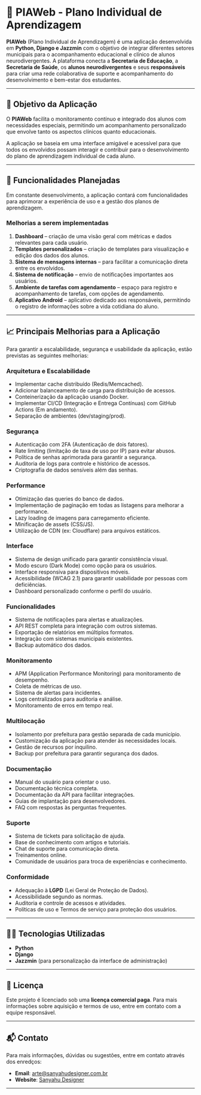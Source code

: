 # 📘 PIAWeb - Plano Individual de Aprendizagem

**PIAWeb** (Plano Individual de Aprendizagem) é uma aplicação desenvolvida em **Python, Django e Jazzmin** com o objetivo de integrar diferentes setores municipais para o acompanhamento educacional e clínico de alunos neurodivergentes. A plataforma conecta a **Secretaria de Educação**, a **Secretaria de Saúde**, os **alunos neurodivergentes** e seus **responsáveis** para criar uma rede colaborativa de suporte e acompanhamento do desenvolvimento e bem-estar dos estudantes.

---

## 🎯 Objetivo da Aplicação

O **PIAWeb** facilita o monitoramento contínuo e integrado dos alunos com necessidades especiais, permitindo um acompanhamento personalizado que envolve tanto os aspectos clínicos quanto educacionais.

A aplicação se baseia em uma interface amigável e acessível para que todos os envolvidos possam interagir e contribuir para o desenvolvimento do plano de aprendizagem individual de cada aluno.

---

## 🚀 Funcionalidades Planejadas

Em constante desenvolvimento, a aplicação contará com funcionalidades para aprimorar a experiência de uso e a gestão dos planos de aprendizagem. 

### Melhorias a serem implementadas

1. **Dashboard** – criação de uma visão geral com métricas e dados relevantes para cada usuário.
2. **Templates personalizados** – criação de templates para visualização e edição dos dados dos alunos.
3. **Sistema de mensagens internas** – para facilitar a comunicação direta entre os envolvidos.
4. **Sistema de notificação** – envio de notificações importantes aos usuários.
5. **Ambiente de tarefas com agendamento** – espaço para registro e acompanhamento de tarefas, com opções de agendamento.
6. **Aplicativo Android** – aplicativo dedicado aos responsáveis, permitindo o registro de informações sobre a vida cotidiana do aluno.

---

## 📈 Principais Melhorias para a Aplicação

Para garantir a escalabilidade, segurança e usabilidade da aplicação, estão previstas as seguintes melhorias:

### Arquitetura e Escalabilidade

- Implementar cache distribuído (Redis/Memcached).
- Adicionar balanceamento de carga para distribuição de acessos.
- Conteinerização da aplicação usando Docker.
- Implementar CI/CD (Integração e Entrega Contínuas) com GitHub Actions (Em andamento).
- Separação de ambientes (dev/staging/prod).

### Segurança

- Autenticação com 2FA (Autenticação de dois fatores).
- Rate limiting (limitação de taxa de uso por IP) para evitar abusos.
- Política de senhas aprimorada para garantir a segurança.
- Auditoria de logs para controle e histórico de acessos.
- Criptografia de dados sensíveis além das senhas.

### Performance

- Otimização das queries do banco de dados.
- Implementação de paginação em todas as listagens para melhorar a performance.
- Lazy loading de imagens para carregamento eficiente.
- Minificação de assets (CSS/JS).
- Utilização de CDN (ex: Cloudflare) para arquivos estáticos.

### Interface

- Sistema de design unificado para garantir consistência visual.
- Modo escuro (Dark Mode) como opção para os usuários.
- Interface responsiva para dispositivos móveis.
- Acessibilidade (WCAG 2.1) para garantir usabilidade por pessoas com deficiências.
- Dashboard personalizado conforme o perfil do usuário.

### Funcionalidades

- Sistema de notificações para alertas e atualizações.
- API REST completa para integração com outros sistemas.
- Exportação de relatórios em múltiplos formatos.
- Integração com sistemas municipais existentes.
- Backup automático dos dados.

### Monitoramento

- APM (Application Performance Monitoring) para monitoramento de desempenho.
- Coleta de métricas de uso.
- Sistema de alertas para incidentes.
- Logs centralizados para auditoria e análise.
- Monitoramento de erros em tempo real.

### Multilocação

- Isolamento por prefeitura para gestão separada de cada município.
- Customização da aplicação para atender às necessidades locais.
- Gestão de recursos por inquilino.
- Backup por prefeitura para garantir segurança dos dados.

### Documentação

- Manual do usuário para orientar o uso.
- Documentação técnica completa.
- Documentação da API para facilitar integrações.
- Guias de implantação para desenvolvedores.
- FAQ com respostas às perguntas frequentes.

### Suporte

- Sistema de tickets para solicitação de ajuda.
- Base de conhecimento com artigos e tutoriais.
- Chat de suporte para comunicação direta.
- Treinamentos online.
- Comunidade de usuários para troca de experiências e conhecimento.

### Conformidade

- Adequação à **LGPD** (Lei Geral de Proteção de Dados).
- Acessibilidade segundo as normas.
- Auditoria e controle de acessos e atividades.
- Políticas de uso e Termos de serviço para proteção dos usuários.

---

## 👨‍💻 Tecnologias Utilizadas

- **Python** 
- **Django** 
- **Jazzmin** (para personalização da interface de administração)

---

## 📝 Licença

Este projeto é licenciado sob uma **licença comercial paga**. Para mais informações sobre aquisição e termos de uso, entre em contato com a equipe responsável.

---

## 📬 Contato

Para mais informações, dúvidas ou sugestões, entre em contato através dos enredços:

- **Email**: arte@sanyahudesigner.com.br
- **Website**: [Sanyahu Designer](https://sanyahudesigner.com.br)

---
